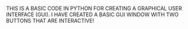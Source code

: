 THIS IS A BASIC CODE IN PYTHON FOR CREATING A GRAPHICAL USER INTERFACE (GUI). I HAVE CREATED A BASIC GUI WINDOW WITH TWO BUTTONS THAT ARE INTERACTIVE!
